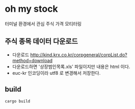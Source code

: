 # oh my stock

터미널 환경에서 관심 주식 가격 모티터링

## 주식 종목 데이터 다운로드

- 다운로드 <http://kind.krx.co.kr/corpgeneral/corpList.do?method=download>
- 다운로드하면 '상장범인목록.xls' 파일이지만 내용은 html 이다.
- euc-kr 인코딩이라 utf8 로 변경해서 저장한다.

## build

```bash
cargo build
```
